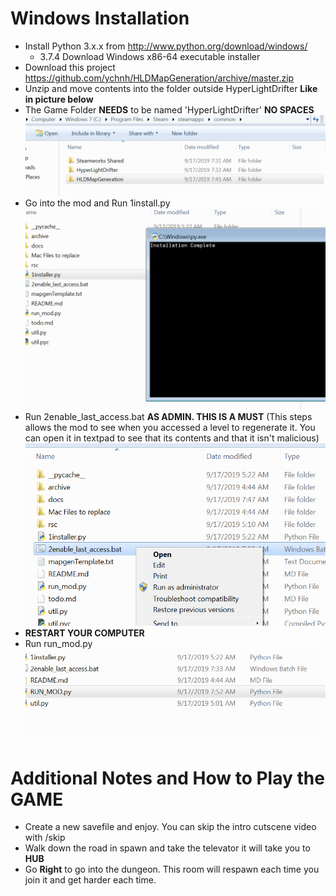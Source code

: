 # Windows Installation
* Install Python 3.x.x from http://www.python.org/download/windows/
  * 3.7.4 Download Windows x86-64 executable installer
* Download this project https://github.com/ychnh/HLDMapGeneration/archive/master.zip
* Unzip and move contents into the folder outside HyperLightDrifter **Like in picture below**
* The Game Folder **NEEDS** to be named 'HyperLightDrifter' **NO SPACES**
![](step1.PNG)
* Go into the mod and Run 1install.py
![](step2.PNG)
* Run 2enable_last_access.bat **AS ADMIN. THIS IS A MUST** (This steps allows the mod to see when you accessed a level to regenerate it. You can open it in textpad to see that its contents and that it isn't malicious)
![](step23.png)
* **RESTART YOUR COMPUTER**
* Run run_mod.py
![](step3.PNG)

# Additional Notes and How to Play the GAME
* Create a new savefile and enjoy. You can skip the intro cutscene video with /skip
* Walk down the road in spawn and take the televator it will take you to **HUB**
* Go **Right** to go into the dungeon. This room will respawn each time you join it and get harder each time.
